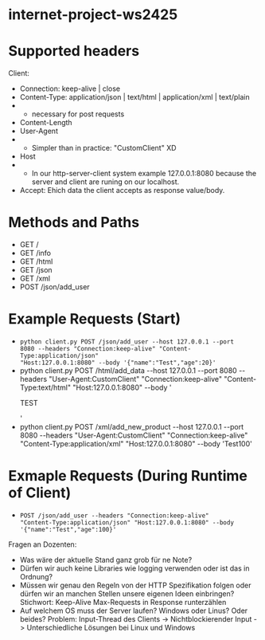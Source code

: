 # internet-project-ws2425

# Supported headers
Client:
- Connection: keep-alive | close
- Content-Type: application/json | text/html | application/xml | text/plain
- - necessary for post requests
- Content-Length
- User-Agent
- - Simpler than in practice: "CustomClient" XD
- Host
- - In our http-server-client system example 127.0.0.1:8080 because the server and client are runing on our localhost.
- Accept: Ehich data the client accepts as response value/body.

# Methods and Paths
- GET /
- GET /info
- GET /html
- GET /json
- GET /xml
- POST /json/add_user

# Example Requests (Start)
- <code>python client.py POST /json/add_user --host 127.0.0.1 --port 8080 --headers "Connection:keep-alive" "Content-Type:application/json" "Host:127.0.0.1:8080" --body '{\"name\":\"Test\",\"age\":20}'</code>
- python client.py POST /html/add_data --host 127.0.0.1 --port 8080 --headers "User-Agent:CustomClient" "Connection:keep-alive" "Content-Type:text/html" "Host:127.0.0.1:8080" --body '<div><p>TEST</p></div>'
- python client.py POST /xml/add_new_product --host 127.0.0.1 --port 8080 --headers "User-Agent:CustomClient" "Connection:keep-alive" "Content-Type:application/xml" "Host:127.0.0.1:8080" --body '<product>Test</product><price>100</price>'

# Exmaple Requests (During Runtime of Client)
- <code>POST /json/add_user --headers "Connection:keep-alive" "Content-Type:application/json" "Host:127.0.0.1:8080" --body '{\"name\":\"Test\",\"age\":100}'</code>


Fragen an Dozenten:
- Was wäre der aktuelle Stand ganz grob für ne Note?
- Dürfen wir auch keine Libraries wie logging verwenden oder ist das in Ordnung?
- Müssen wir genau den Regeln von der HTTP Spezifikation folgen oder dürfen wir an manchen Stellen unsere eigenen Ideen einbringen? Stichwort: Keep-Alive Max-Requests in Response runterzählen
- Auf welchem OS muss der Server laufen? Windows oder Linus? Oder beides? Problem: Input-Thread des Clients -> Nichtblockierender Input -> Unterschiedliche Lösungen bei Linux und Windows